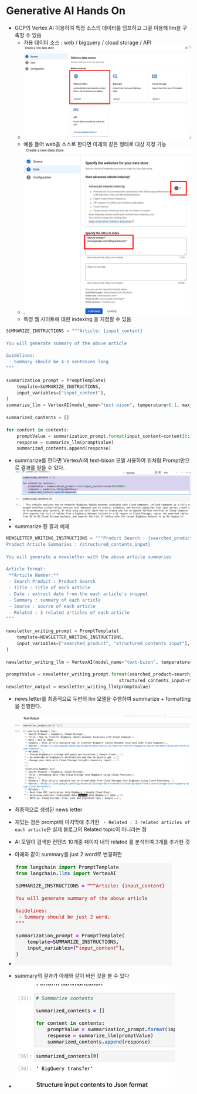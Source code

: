 # Generative AI Hands On
* GCP의 Vertex AI 이용하여 특정 소스의 데이터를 덤프하고 그걸 이용해 llm을 구축할 수 있음
  * 가용 데이터 소스 : web / bigquery / cloud storage / API
  * ![img_2.png](img_2.png)
  * 예를 들어 web을 소스로 한다면 아래와 같은 형태로 대상 지정 가능
  * ![img_3.png](img_3.png)
  * 특정 웹 사이트에 대한 indexing 을 지정할 수 있음

```python
SUMMARIZE_INSTRUCTIONS = """Article: {input_content}

You will generate summary of the above article

Guidelines:
 - Summary should be 4-5 sentences long
"""

summarization_prompt = PromptTemplate(
    template=SUMMARIZE_INSTRUCTIONS,
    input_variables=["input_content"],
)
summarize_llm = VertexAI(model_name="text-bison", temperature=0.1, max_output_tokens=1024)

summarized_contents = []

for content in contents:
    promptValue = summarization_prompt.format(input_content=content[0:3000])
    response = summarize_llm(promptValue)
    summarized_contents.append(response)
```
* summarize를 한다면 VertexAI의 text-bison 모델 사용하여 위처럼 Prompt만으로 결과를 얻을 수 있다.
* ![img_4.png](img_4.png)
* summarize 된 결과 예제
```python
NEWSLETTER_WRITING_INSTRUCTIONS = """Product Search : {searched_product}
Product Article Summaries : {structured_contents_input}

You will generate a newsletter with the above article summaries

Article format:
 **Article Number:**
 - Search Product : Product Search
 - Title : title of each article
 - Date : extract date from the each article's snippet
 - Summary : summary of each article
 - Source : source of each article
 - Related : 3 related articles of each article
"""

newsletter_writing_prompt = PromptTemplate(
    template=NEWSLETTER_WRITING_INSTRUCTIONS,
    input_variables=["searched_product", "structured_contents_input"],
)

newsletter_writing_llm = VertexAI(model_name="text-bison", temperature=0.1, max_output_tokens=1024) # You can try text-bison-32k also

promptValue = newsletter_writing_prompt.format(searched_product=search_query,
                                           structured_contents_input=structured_contents)
newsletter_output = newsletter_writing_llm(promptValue)
```
* news letter를 최종적으로 두번의 llm 모델을 수행하여 summarize + formatting을 진행한다.
* ![img_5.png](img_5.png)
* 최종적으로 생성된 news letter
* 재밌는 점은 prompt에 마지막에 추가한 ` - Related : 3 related articles of each article`은 실제 블로그의 Related topic이 아니라는 점
* AI 모델이 검색한 컨텐츠 10개중 페이지 내의 related 를 분석하여 3개를 추가한 것

* 아래와 같이 summary를 just 2 word로 변경하면
* ![img_6.png](img_6.png)
* summary의 결과가 아래와 같이 바뀐 것을 볼 수 있다
* ![img_8.png](img_8.png)